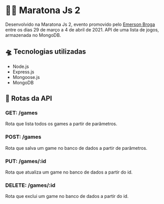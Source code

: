 # 👨‍💻 Maratona Js 2

Desenvolvido na Maratona Js 2, evento promovido pelo [Emerson Broga](https://emersonbroga.com/) entre os dias 29 de março a 4 de abril de 2021.
API de uma lista de jogos, armazenada no MongoDB.

## 🛸 Tecnologias utilizadas

- Node.js
- Express.js
- Mongoose.js
- MongoDB

## 🧭 Rotas da API

### GET: /games

Rota que lista todos os games a partir de parâmetros.

### POST: /games

Rota que salva um game no banco de dados a partir de parâmetros.

### PUT: /games/:id

Rota que atualiza um game no banco de dados a partir do id.

### DELETE: /games/:id

Rota que exclui um game no banco de dados a partir do id.
